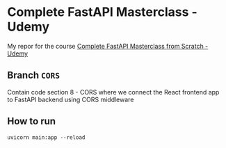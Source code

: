 # Complete FastAPI Masterclass - Udemy

My repor for the course [Complete FastAPI Masterclass from Scratch - Udemy](https://www.udemy.com/course/completefastapi/)

## Branch `CORS`

Contain code section 8 - CORS where we connect the React frontend app to FastAPI backend using CORS middleware

## How to run

`uvicorn main:app --reload`
